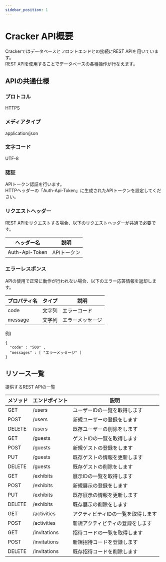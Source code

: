 ```yaml
---
sidebar_position: 1
---
```


# Cracker API概要
Crackerではデータベースとフロントエンドとの接続にREST APIを用いています。  
REST APIを使用することでデータベースの各種操作が行なえます。

## APIの共通仕様
### プロトコル
HTTPS
### メディアタイプ
application/json
### 文字コード
UTF-8
### 認証
APIトークン認証を行います。  
HTTPヘッダーの「Auth-Api-Token」に生成されたAPIトークンを設定してください。
### リクエストヘッダー
REST APIをリクエストする場合、以下のリクエストヘッダーが共通で必要です。

|ヘッダー名|説明|
|----|----|
|Auth-Api-Token|APIトークン|

### エラーレスポンス
APIの使用で正常に動作が行われない場合、以下のエラー応答情報を返却します。

|プロパティ名|タイプ|説明|
|----|----|----|
|code|文字列|エラーコード|
|message|文字列|エラーメッセージ|

例)
```
{
  "code" : "500" ,
  "messages" : [ "エラーメッセージ" ]
}
```
## リソース一覧
提供するREST APIの一覧

|メソッド|エンドポイント|説明|
|----|----|----|
|GET|/users|ユーザーIDの一覧を取得します|
|POST|/users|新規ユーザーの登録をします|
|DELETE|/users|既存ユーザーの削除をします|
|GET|/guests|ゲストIDの一覧を取得します|
|POST|/guests|新規ゲストの登録をします|
|PUT|/guests|既存ゲストの情報を更新します|
|DELETE|/guests|既存ゲストの削除をします|
|GET|/exhibits|展示IDの一覧を取得します|
|POST|/exhibits|新規展示の登録をします|
|PUT|/exhibits|既存展示の情報を更新します|
|DELETE|/exhibits|既存展示の削除をします|
|GET|/activities|アクティビティIDの一覧を取得します|
|POST|/activities|新規アクティビティの登録をします|
|GET|/invitations|招待コードの一覧を取得します|
|POST|/invitations|新規招待コードを登録します|
|DELETE|/invitations|既存招待コードを削除します|
